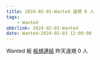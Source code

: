 ```yaml
---
title: 2024-02-03-Wanted 違規 0 人
tags:
    - Wanted
abbrlink: 2024-02-03-Wanted
date: Wanted-2024-02-03 12:00:00
---
```

Wanted 板 [板規連結](https://www.ptt.cc/bbs/Wanted/M.1608829773.A.D3B.html)
昨天違規 0 人
